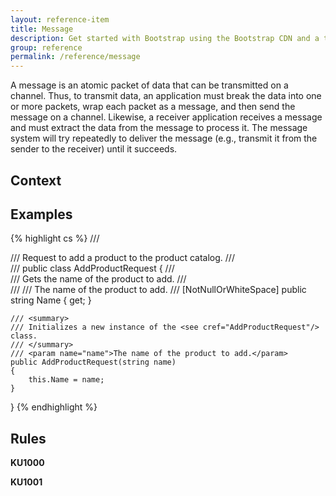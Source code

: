 ```yaml
---
layout: reference-item
title: Message
description: Get started with Bootstrap using the Bootstrap CDN and a template starter page.
group: reference
permalink: /reference/message
---
```


A message is an atomic packet of data that can be transmitted on a channel. Thus, 
to transmit data, an application must break the data into one or more packets, wrap each 
packet as a message, and then send the message on a channel. Likewise, a receiver application 
receives a message and must extract the data from the message to process it. The message system will 
try repeatedly to deliver the message (e.g., transmit it from the sender to the receiver) until it succeeds.

## Context


## Examples

{% highlight cs %}
/// <summary>
/// Request to add a product to the product catalog.
/// </summary>
/// <seealso href="https://example.com/#add-product"/>
public class AddProductRequest
{
    /// <summary>
    /// Gets the name of the product to add.
    /// </summary>
    /// <value>
    /// The name of the product to add.
    /// </value>
    [NotNullOrWhiteSpace]
    public string Name { get; }

    /// <summary>
    /// Initializes a new instance of the <see cref="AddProductRequest"/> class.
    /// </summary>
    /// <param name="name">The name of the product to add.</param>
    public AddProductRequest(string name)
    {
        this.Name = name;
    }
}
{% endhighlight %}


## Rules

**KU1000**


**KU1001**

